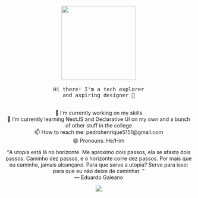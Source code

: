 <!-- Header -->
<p align="center" >
 <img src='https://media.giphy.com/media/GFtsjaDVJnoNa/giphy.gif' width='200"'>
 </br>
 </br>
 <samp>
  Hi there! I'm a tech explorer</br>and aspiring designer 👋
 </samp>
</p>

<!-- About me -->
<p align="center" >
 <br/>🔭&nbsp;I’m currently working on my skills
 <br/>🌱&nbsp;I’m currently learning NextJS and Declarative UI on my own and a bunch of other stuff in the college
 <br/>📫&nbsp;How to reach me: pedrohenrique5151@gmail.com
 <br/>😄&nbsp;Pronouns: He/Him
</p>
 
<!-- Quote -->
<p align="center" >
 <q>A utopia está lá no horizonte. Me aproximo dois passos, ela se afasta dois passos. Caminho dez passos, e o horizonte corre dez passos. Por mais que eu caminhe,   jamais alcançarei. Para que serve a utopia? Serve para isso: para que eu não deixe de caminhar.
 </q>
<br>
― Eduardo Galeano
</p>

<!-- Github Stats -->
<p align="center" >
 <img src="https://github-readme-stats.vercel.app/api?username=Preddo&show_icons=true&theme=graywhites" />
</p>


